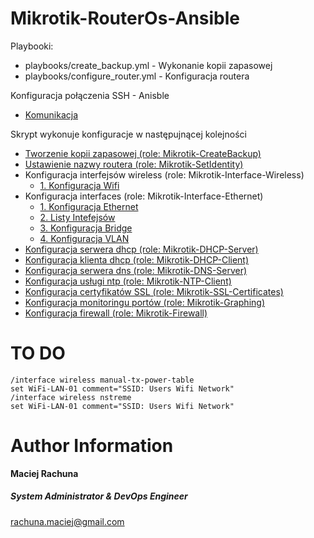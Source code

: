Mikrotik-RouterOs-Ansible
=========

Playbooki:
- playbooks/create_backup.yml - Wykonanie kopii zapasowej
- playbooks/configure_router.yml - Konfiguracja routera

Konfiguracja połączenia SSH - Anisble
- [Komunikacja](docs/ansible_connections/overview.md)

Skrypt wykonuje konfiguracje w następujnącej kolejności
- [Tworzenie kopii zapasowej (role: Mikrotik-CreateBackup)](docs/create_backup/overview.md)
- [Ustawienie nazwy routera (role: Mikrotik-SetIdentity)](docs/set_identity/overview.md)
- Konfiguracja interfejsów wireless (role: Mikrotik-Interface-Wireless)
  - [1. Konfiguracja Wifi](docs/interfaces-wireless/wireless.md)
- Konfiguracja interfaces (role: Mikrotik-Interface-Ethernet)
  - [1. Konfiguracja Ethernet](docs/interfaces-ethernet/ethernet.md)
  - [2. Listy Intefejsów](docs/interfaces-ethernet/bridge.md)
  - [3. Konfiguracja Bridge](docs/interfaces-ethernet/bridge.md)
  - [4. Konfiguracja VLAN](docs/interfaces-ethernet/vlan.md)
- [Konfiguracja serwera dhcp (role: Mikrotik-DHCP-Server)](docs/dhcp_server/overview.md)
- [Konfiguracja klienta dhcp (role: Mikrotik-DHCP-Client)](docs/dhcp_client/overview.md)
- [Konfiguracja serwera dns (role: Mikrotik-DNS-Server)](docs/dns_server/overview.md)
- [Konfiguracja usługi ntp (role: Mikrotik-NTP-Client)](docs/ntp_client/overview.md)
- [Konfiguracja certyfikatów SSL (role: Mikrotik-SSL-Certificates)](docs/ssl_certificates/overview.md)
- [Konfiguracja monitoringu portów (role: Mikrotik-Graphing)](docs/graphing/overview.md)
- [Konfiguracja firewall (role: Mikrotik-Firewall)](docs/firewall/overview.md)


TO DO
=========
```
/interface wireless manual-tx-power-table
set WiFi-LAN-01 comment="SSID: Users Wifi Network"
/interface wireless nstreme
set WiFi-LAN-01 comment="SSID: Users Wifi Network"
```

Author Information
=========
 **Maciej Rachuna**
##### System Administrator & DevOps Engineer
rachuna.maciej@gmail.com